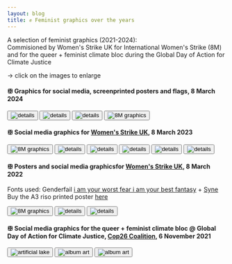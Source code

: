 ```yaml
---
layout: blog
title: ✊ Feminist graphics over the years
---
```


A selection of feminist graphics (2021-2024):<br>
Commisioned by Women's Strike UK for International Women's Strike (8M) and for the queer + feminist climate bloc during the Global Day of Action for Climate Justice<br>

-> click on the images to enlarge

#### ꕥ Graphics for social media, screenprinted posters and flags, 8 March 2024
<div>
  <button class="imgLink">
	<img
	  src="https://i.postimg.cc/yx7tf24d/fem-for-pal.jpg"
	  alt="details"
	/>
  </button>

  <button class="imgLink">
	<img
	  src="https://cdn.glitch.global/78a99869-6923-4b39-9618-b283c60c8359/flags-8m.jpeg?v=1717432044093"
	  alt="details"
	/>
  </button>
  
  <button class="imgLink">
	<img
	  src="https://i.postimg.cc/qq6W9r08/screenprint-8m.jpg"
	  alt="details"
	/>
  </button>

 <button class="imgLink">
	<img
	  src="https://i.postimg.cc/4dLBwcTy/8-M-graphics.png"
	  alt="8M graphics"
	/>
  </button>
</div>

#### ꕥ Social media graphics for [Women's Strike UK](https://womenstrike.org.uk/), 8 March 2023
<div>
  <button class="imgLink">
	<img
	  src="https://i.postimg.cc/htTBkwMN/dithered-image-2.png"
	  alt="8M graphics"
	/>
  </button>

  <button class="imgLink">
	<img
	  src="https://i.postimg.cc/tC4JBR1g/8M-2023.jpg"
	  alt="details"
	/>
  </button>

  <button class="imgLink">
	<img
	  src="https://i.postimg.cc/7b83BJfd/8-M-2023-graphics-close-ups-2.jpg"
	  alt="details"
	/>
  </button>

  <button class="imgLink">
	<img
	  src="https://i.postimg.cc/Cx0t5zmc/8-M-2023-graphics-close-ups-3.jpg"
	  alt="details"
	/>
  </button>
  
  <button class="imgLink">
	<img
	  src="https://i.postimg.cc/TYG6T62V/8-M-2023-details-01.jpg"
	  alt="details"
	/>
  </button>

  <button class="imgLink">
	<img
	  src="https://i.postimg.cc/pXZtT6yg/8-M-2023-details-02.jpg"
	  alt="details"
	/>
  </button>
</div>

#### ꕥ Posters and social media graphicsfor [Women's Strike UK](https://womenstrike.org.uk/), 8 March 2022
Fonts used: Genderfail [i am your worst fear i am your best fantasy](https://genderfailpress.info/PROTEST-FONTS) + [Syne](https://gitlab.com/bonjour-monde/fonderie/syne-typeface/-/tree/master)<br>
Buy the A3 riso printed poster [here](https://womenstrike.org.uk/product/we-want-to-live-poster/)

<div>
  <button class="imgLink">
	<img
	  src="https://i.postimg.cc/25Hw76mF/8m-2022.png"
	  alt="8M graphics"
	/>
  </button>

  <button class="imgLink">
	<img
	  src="https://i.postimg.cc/rs7WD28T/8-M2022-IG.jpg"
	  alt="details"
	/>
  </button>

  <button class="imgLink">
	<img
	  src="https://i.postimg.cc/XYs555Nx/8-M2022-FACEBOOK-UK.jpg"
	  alt="details"
	/>
  </button>
</div>

#### ꕥ Social media graphics for the queer + feminist climate bloc @ Global Day of Action for Climate Justice, [Cop26 Coalition](https://cop26coalition.org/), 6 November 2021
<div>
  <button class="imgLink">
	<img
	  src="https://i.postimg.cc/wBvhSmwz/climatebloc.jpg"
	  alt="artificial lake"
	/>
  </button>

  <button class="imgLink">
	<img
	  src="https://i.postimg.cc/4NZQP8w4/queer-feminist-bloc-accessible-IG.jpg"
	  alt="album art"
	/>
  </button>

  <button class="imgLink">
	<img
	  src="https://i.postimg.cc/650Lmd1r/queer-feminist-bloc-TWITTER.jpg"
	  alt="album art"
	/>
  </button>
</div>
